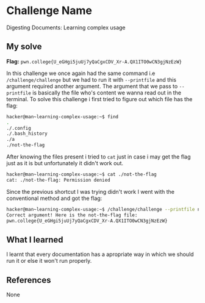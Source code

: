 # Challenge Name
Digesting Documents: Learning complex usage

## My solve
**Flag:** `pwn.college{U_eGHgi5juUj7yQaCgxCDV_Xr-A.QX1ITO0wCN3gjNzEzW}`

In this challenge we once again had the same command i.e `/challenge/challenge` but we had to run it with `--printfile` and this argument required another argument. The argument that we pass to `--printfile` is basically the file who's content we wanna read out in the terminal.
To solve this challenge i first tried to figure out which file has the flag:
```bash
hacker@man~learning-complex-usage:~$ find
.
./.config
./.bash_history
./a
./not-the-flag
```
After knowing the files present i tried to `cat` just in case i may get the flag just as it is but unfortunately it didn't work out.
```bash
hacker@man~learning-complex-usage:~$ cat ./not-the-flag
cat: ./not-the-flag: Permission denied
```
Since the previous shortcut I was trying didn't work I went with the conventional method and got the flag:
```bash
hacker@man~learning-complex-usage:~$ /challenge/challenge --printfile not-the-flag
Correct argument! Here is the not-the-flag file:
pwn.college{U_eGHgi5juUj7yQaCgxCDV_Xr-A.QX1ITO0wCN3gjNzEzW}
```

## What I learned
I learnt that every documentation has a apropriate way in which we should run it or else it won't run properly.

## References 
None